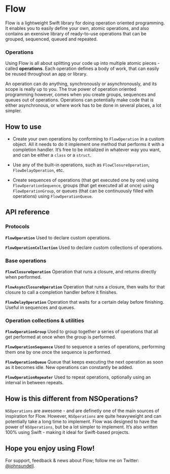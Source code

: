 # Flow

Flow is a lightweight Swift library for doing operation oriented programming. It enables you to easily define your own, atomic operations, and also contains an exensive library of ready-to-use operations that can be grouped, sequenced, queued and repeated.

### Operations

Using Flow is all about splitting your code up into multiple atomic pieces - called **operations**. Each operation defines a body of work, that can easily be reused throughout an app or library.

An operation can do anything, synchronously or asynchronously, and its scope is really up to you. The true power of operation oriented programming however, comes when you create groups, sequences and queues out of operations. Operations can potentially make code that is either asynchronous, or where work has to be done in several places, a lot simpler.

## How to use

- Create your own operations by conforming to `FlowOperation` in a custom object. All it needs to do it implement one method that performs it with a completion handler. It’s free to be initialized in whatever way you want, and can be either a `class` or a `struct`.

- Use any of the built-in operations, such as `FlowClosureOperation`, `FlowDelayOperation`, etc.

- Create sequences of operations (that get executed one by one) using `FlowOperationSequence`, groups (that get executed all at once) using `FlowOperationGroup`, or queues (that can be continuously filled with operations) using `FlowOperationQueue`.

## API reference

### Protocols

**`FlowOperation`**
Used to declare custom operations.

**`FlowOperationCollection`**
Used to declare custom collections of operations.

### Base operations

**`FlowClosureOperation`**
Operation that runs a closure, and returns directly when performed.

**`FlowAsyncClosureOperation`**
Operation that runs a closure, then waits for that closure to call a completion handler before it finishes.

**`FlowDelayOperation`**
Operation that waits for a certain delay before finishing. Useful in sequences and queues.

### Operation collections & utilities

**`FlowOperationGroup`**
Used to group together a series of operations that all get performed at once when the group is performed.

**`FlowOperationSequence`**
Used to sequence a series of operations, performing them one by one once the sequence is performed.

**`FlowOperationQueue`**
Queue that keeps executing the next operation as soon as it becomes idle. New operations can constantly be added.

**`FlowOperationRepeater`**
Used to repeat operations, optionally using an interval in between repeats.

## How is this different from NSOperations?

`NSOperations` are awesome - and are definetly one of the main sources of inspiration for Flow. However, `NSOperations` are quite heavyweight and can potentially take a long time to implement. Flow was designed to have the power of `NSOperations`, but be a lot simpler to implement. It’s also written 100% using Swift - making it ideal for Swift-based projects.

## Hope you enjoy using Flow!

For support, feedback & news about Flow; follow me on Twitter: [@johnsundell](http://twitter.com/johnsundell).

